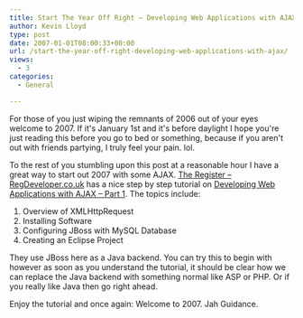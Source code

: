 ```yaml
---
title: Start The Year Off Right – Developing Web Applications with AJAX
author: Kevin Lloyd
type: post
date: 2007-01-01T08:00:33+00:00
url: /start-the-year-off-right-developing-web-applications-with-ajax/
views:
  - 3
categories:
  - General

---
```

For those of you just wiping the remnants of 2006 out of your eyes welcome to 2007. If it's January 1st and it's before daylight I hope you're just reading this before you go to bed or something, because if you aren't out with friends partying, I truly feel your pain. lol.

To the rest of you stumbling upon this post at a reasonable hour I have a great way to start out 2007 with some AJAX. [The Register &#8211; RegDeveloper.co.uk][1] has a nice step by step tutorial on [Developing Web Applications with AJAX &#8211; Part 1][2]. The topics include:

  1. Overview of XMLHttpRequest
  2. Installing Software
  3. Configuring JBoss with MySQL Database
  4. Creating an Eclipse Project

They use JBoss here as a Java backend. You can try this to begin with however as soon as you understand the tutorial, it should be clear how we can replace the Java backend with something normal like ASP or PHP. Or if you really like Java then go right ahead.

Enjoy the tutorial and once again: Welcome to 2007. Jah Guidance.

 [1]: http://www.RegDeveloper.co.uk/
 [2]: http://www.regdeveloper.co.uk/2006/06/09/ajax_web_tutorial/